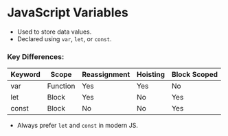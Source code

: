 # JavaScript Variables

- Used to store data values.
- Declared using `var`, `let`, or `const`.

### Key Differences:
| Keyword | Scope          | Reassignment | Hoisting | Block Scoped |
|---------|----------------|--------------|----------|--------------|
| var     | Function       | Yes          | Yes      | No           |
| let     | Block          | Yes          | No       | Yes          |
| const   | Block          | No           | No       | Yes          |

- Always prefer `let` and `const` in modern JS.
